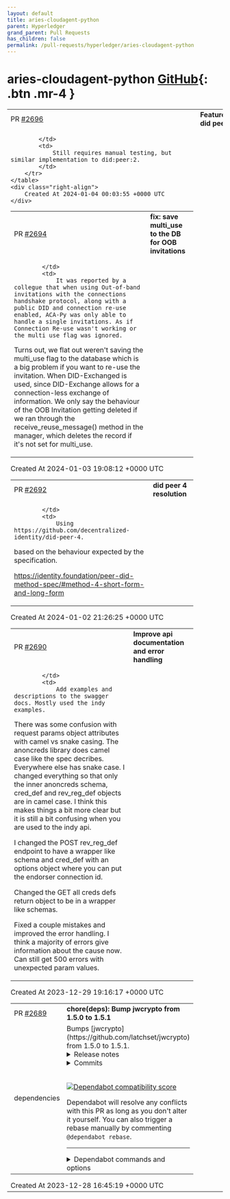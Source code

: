 ```yaml
---
layout: default
title: aries-cloudagent-python
parent: Hyperledger
grand_parent: Pull Requests
has_children: false
permalink: /pull-requests/hyperledger/aries-cloudagent-python
---
```


# aries-cloudagent-python <span class="fs-3 right-align">[GitHub](https://github.com/hyperledger/aries-cloudagent-python){: .btn .mr-4 }</span>


<div>
    <table>
        <tr>
            <td>
                PR <a href="https://github.com/hyperledger/aries-cloudagent-python/pull/2696" class=".btn">#2696</a>
            </td>
            <td>
                <b>
                    Feature/emit did peer 4
                </b>
            </td>
        </tr>
        <tr>
            <td>
                
            </td>
            <td>
                Still requires manual testing, but similar implementation to did:peer:2.
            </td>
        </tr>
    </table>
    <div class="right-align">
        Created At 2024-01-04 00:03:55 +0000 UTC
    </div>
</div>

<div>
    <table>
        <tr>
            <td>
                PR <a href="https://github.com/hyperledger/aries-cloudagent-python/pull/2694" class=".btn">#2694</a>
            </td>
            <td>
                <b>
                    fix: save multi_use to the DB for OOB invitations
                </b>
            </td>
        </tr>
        <tr>
            <td>
                
            </td>
            <td>
                It was reported by a collegue that when using Out-of-band invitations with the connections handshake protocol, along with a public DID and connection re-use enabled, ACA-Py was only able to handle a single invitations. As if Connection Re-use wasn't working or the multi_use flag was ignored.

Turns out, we flat out weren't saving the multi_use flag to the database which is a big problem if you want to re-use the invitation. When DID-Exchanged is used, since DID-Exchange allows for a connection-less exchange of information. We only say the behaviour of the OOB Invitation getting deleted if we ran through the receive_reuse_message() method in the manager, which deletes the record if it's not set for multi_use.
            </td>
        </tr>
    </table>
    <div class="right-align">
        Created At 2024-01-03 19:08:12 +0000 UTC
    </div>
</div>

<div>
    <table>
        <tr>
            <td>
                PR <a href="https://github.com/hyperledger/aries-cloudagent-python/pull/2692" class=".btn">#2692</a>
            </td>
            <td>
                <b>
                    did peer 4 resolution
                </b>
            </td>
        </tr>
        <tr>
            <td>
                
            </td>
            <td>
                Using https://github.com/decentralized-identity/did-peer-4.

based on the behaviour expected by the specification. 

https://identity.foundation/peer-did-method-spec/#method-4-short-form-and-long-form
            </td>
        </tr>
    </table>
    <div class="right-align">
        Created At 2024-01-02 21:26:25 +0000 UTC
    </div>
</div>

<div>
    <table>
        <tr>
            <td>
                PR <a href="https://github.com/hyperledger/aries-cloudagent-python/pull/2690" class=".btn">#2690</a>
            </td>
            <td>
                <b>
                    Improve api documentation and error handling
                </b>
            </td>
        </tr>
        <tr>
            <td>
                
            </td>
            <td>
                Add examples and descriptions to the swagger docs. Mostly used the indy examples.

There was some confusion with request params object attributes with camel vs snake casing. The anoncreds library does camel case like the spec decribes. Everywhere else has snake case. I changed everything so that only the inner anoncreds schema, cred_def and rev_reg_def objects are in camel case. I think this makes things a bit more clear but it is still a bit confusing when you are used to the indy api. 

I changed the POST rev_reg_def endpoint to have a wrapper like schema and cred_def with an options object where you can put the endorser connection id.

Changed the GET all creds defs return object to be in a wrapper like schemas.

Fixed a couple mistakes and improved the error handling. I think a majority of errors give information about the cause now. Can still get 500 errors with unexpected param values.
            </td>
        </tr>
    </table>
    <div class="right-align">
        Created At 2023-12-29 19:16:17 +0000 UTC
    </div>
</div>

<div>
    <table>
        <tr>
            <td>
                PR <a href="https://github.com/hyperledger/aries-cloudagent-python/pull/2689" class=".btn">#2689</a>
            </td>
            <td>
                <b>
                    chore(deps): Bump jwcrypto from 1.5.0 to 1.5.1
                </b>
            </td>
        </tr>
        <tr>
            <td>
                <span class="chip">dependencies</span>
            </td>
            <td>
                Bumps [jwcrypto](https://github.com/latchset/jwcrypto) from 1.5.0 to 1.5.1.
<details>
<summary>Release notes</summary>
<p><em>Sourced from <a href="https://github.com/latchset/jwcrypto/releases">jwcrypto's releases</a>.</em></p>
<blockquote>
<h2>Version 1.5.1 - Security Release</h2>
<p>This is a minor security release to fix a potential DoS for applications that allow the use of symmetric keys with pbkdf2.</p>
<h2>What's Changed</h2>
<ul>
<li>Fix X22519 import/export from PEM by <a href="https://github.com/achamayou"><code>@​achamayou</code></a> in <a href="https://redirect.github.com/latchset/jwcrypto/pull/334">latchset/jwcrypto#334</a></li>
<li>Read the Docs now requires a config file by <a href="https://github.com/simo5"><code>@​simo5</code></a> in <a href="https://redirect.github.com/latchset/jwcrypto/pull/335">latchset/jwcrypto#335</a></li>
<li>chore: refactor for removing pdb symbols by <a href="https://github.com/peppelinux"><code>@​peppelinux</code></a> in <a href="https://redirect.github.com/latchset/jwcrypto/pull/330">latchset/jwcrypto#330</a></li>
<li>Fix potential DoS issue with p2c header by <a href="https://github.com/simo5"><code>@​simo5</code></a> in <a href="https://redirect.github.com/latchset/jwcrypto/pull/336">latchset/jwcrypto#336</a></li>
</ul>
<h2>New Contributors</h2>
<ul>
<li><a href="https://github.com/achamayou"><code>@​achamayou</code></a> made their first contribution in <a href="https://redirect.github.com/latchset/jwcrypto/pull/334">latchset/jwcrypto#334</a></li>
<li><a href="https://github.com/peppelinux"><code>@​peppelinux</code></a> made their first contribution in <a href="https://redirect.github.com/latchset/jwcrypto/pull/330">latchset/jwcrypto#330</a></li>
</ul>
<p><strong>Full Changelog</strong>: <a href="https://github.com/latchset/jwcrypto/compare/v1.5.0...v1.5.1">https://github.com/latchset/jwcrypto/compare/v1.5.0...v1.5.1</a></p>
</blockquote>
</details>
<details>
<summary>Commits</summary>
<ul>
<li><a href="https://github.com/latchset/jwcrypto/commit/8ae0df6538b8d8aa52e82105ec5132d289ad9ddd"><code>8ae0df6</code></a> Version 1.5.1</li>
<li><a href="https://github.com/latchset/jwcrypto/commit/066d13f2dbac3c0be7aa2a3023189980d56b86ab"><code>066d13f</code></a> Update Security Policy</li>
<li><a href="https://github.com/latchset/jwcrypto/commit/d2655d370586cb830e49acfb450f87598da60be8"><code>d2655d3</code></a> Fix potential DoS issue with p2c header</li>
<li><a href="https://github.com/latchset/jwcrypto/commit/6ee0e8915a22f2aed5346ec8a0116ce1cc64349a"><code>6ee0e89</code></a> chore: arg renamed</li>
<li><a href="https://github.com/latchset/jwcrypto/commit/d64536b102049c6b08bd8ce155a6bf578c653bfa"><code>d64536b</code></a> chore: refactor for removing pdb symbols</li>
<li><a href="https://github.com/latchset/jwcrypto/commit/ac40895d57422ec4e93cd7c53d430b532448687d"><code>ac40895</code></a> Read the Docs now requires a config file</li>
<li><a href="https://github.com/latchset/jwcrypto/commit/4c900198a25bbe0c71a9d3a09c8c378920f40887"><code>4c90019</code></a> Fix X25519 import/export from PEM</li>
<li>See full diff in <a href="https://github.com/latchset/jwcrypto/compare/v1.5.0...v1.5.1">compare view</a></li>
</ul>
</details>
<br />


[![Dependabot compatibility score](https://dependabot-badges.githubapp.com/badges/compatibility_score?dependency-name=jwcrypto&package-manager=pip&previous-version=1.5.0&new-version=1.5.1)](https://docs.github.com/en/github/managing-security-vulnerabilities/about-dependabot-security-updates#about-compatibility-scores)

Dependabot will resolve any conflicts with this PR as long as you don't alter it yourself. You can also trigger a rebase manually by commenting `@dependabot rebase`.

[//]: # (dependabot-automerge-start)
[//]: # (dependabot-automerge-end)

---

<details>
<summary>Dependabot commands and options</summary>
<br />

You can trigger Dependabot actions by commenting on this PR:
- `@dependabot rebase` will rebase this PR
- `@dependabot recreate` will recreate this PR, overwriting any edits that have been made to it
- `@dependabot merge` will merge this PR after your CI passes on it
- `@dependabot squash and merge` will squash and merge this PR after your CI passes on it
- `@dependabot cancel merge` will cancel a previously requested merge and block automerging
- `@dependabot reopen` will reopen this PR if it is closed
- `@dependabot close` will close this PR and stop Dependabot recreating it. You can achieve the same result by closing it manually
- `@dependabot show <dependency name> ignore conditions` will show all of the ignore conditions of the specified dependency
- `@dependabot ignore this major version` will close this PR and stop Dependabot creating any more for this major version (unless you reopen the PR or upgrade to it yourself)
- `@dependabot ignore this minor version` will close this PR and stop Dependabot creating any more for this minor version (unless you reopen the PR or upgrade to it yourself)
- `@dependabot ignore this dependency` will close this PR and stop Dependabot creating any more for this dependency (unless you reopen the PR or upgrade to it yourself)
You can disable automated security fix PRs for this repo from the [Security Alerts page](https://github.com/hyperledger/aries-cloudagent-python/network/alerts).

</details>
            </td>
        </tr>
    </table>
    <div class="right-align">
        Created At 2023-12-28 16:45:19 +0000 UTC
    </div>
</div>

